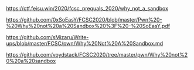 https://ctf.feisu.win/2020/fcsc_prequals_2020/why_not_a_sandbox

https://github.com/0xSoEasY/FCSC2020/blob/master/Pwn%20-%20Why%20not%20a%20Sandbox%20%3F%20-%20SoEasY.pdf

https://github.com/sMizaru/Write-ups/blob/master/FCSC/pwn/Why%20Not%20A%20Sandbox.md

https://github.com/voydstack/FCSC2020/tree/master/pwn/Why%20not%20%20a%20sandbox

